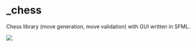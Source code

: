 # _chess
Chess library (move generation, move validation) with GUI written in SFML.

![](https://i.imgur.com/W301mvf.gif)

